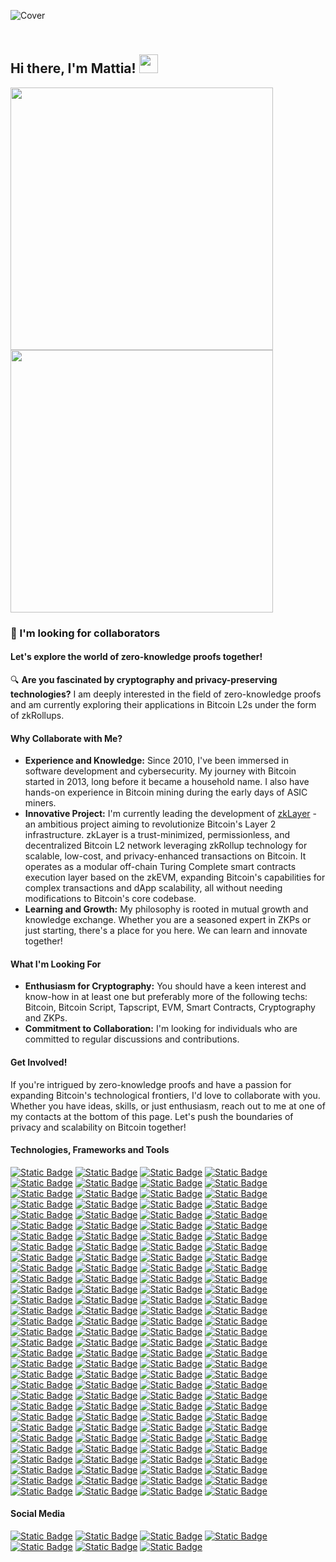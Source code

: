 ![Cover](https://miro.medium.com/v2/resize:fit:1358/0*eIhVp0KXrXSSHORN.gif)

## <br>Hi there, I'm Mattia! <img src="https://user-images.githubusercontent.com/42378118/110234147-e3259600-7f4e-11eb-95be-0c4047144dea.gif" width="30"><br>

<a href="#">
  <img src="https://github-readme-stats.vercel.app/api?username=btcleet&show_icons=true&count_private=true&hide_border=true&theme=github_dark" width="420" />
</a>
<a href="#">
  <img src="https://github-readme-stats.vercel.app/api/top-langs?username=btcleet&layout=compact&langs_count=8&hide_border=true&theme=github_dark" width="420" />
</a>

### 👀 I'm looking for collaborators

#### Let's explore the world of zero-knowledge proofs together!

🔍 **Are you fascinated by cryptography and privacy-preserving technologies?** I am deeply interested in the field of zero-knowledge proofs and am currently exploring their applications in Bitcoin L2s under the form of zkRollups.

#### Why Collaborate with Me?
- **Experience and Knowledge:** Since 2010, I've been immersed in software development and cybersecurity. My journey with Bitcoin started in 2013, long before it became a household name. I also have hands-on experience in Bitcoin mining during the early days of ASIC miners.
- **Innovative Project:** I'm currently leading the development of [zkLayer](https://www.github.com/zkLayer) - an ambitious project aiming to revolutionize Bitcoin's Layer 2 infrastructure. zkLayer is a trust-minimized, permissionless, and decentralized Bitcoin L2 network leveraging zkRollup technology for scalable, low-cost, and privacy-enhanced transactions on Bitcoin. It operates as a modular off-chain Turing Complete smart contracts execution layer based on the zkEVM, expanding Bitcoin's capabilities for complex transactions and dApp scalability, all without needing modifications to Bitcoin's core codebase.
- **Learning and Growth:** My philosophy is rooted in mutual growth and knowledge exchange. Whether you are a seasoned expert in ZKPs or just starting, there's a place for you here. We can learn and innovate together!

#### What I'm Looking For
- **Enthusiasm for Cryptography:** You should have a keen interest and know-how in at least one but preferably more of the following techs: Bitcoin, Bitcoin Script, Tapscript, EVM, Smart Contracts, Cryptography and ZKPs.
- **Commitment to Collaboration:** I'm looking for individuals who are committed to regular discussions and contributions.

#### Get Involved!
If you're intrigued by zero-knowledge proofs and have a passion for expanding Bitcoin's technological frontiers, I'd love to collaborate with you. Whether you have ideas, skills, or just enthusiasm, reach out to me at one of my contacts at the bottom of this page. Let's push the boundaries of privacy and scalability on Bitcoin together!

#### Technologies, Frameworks and Tools

[![Static Badge](https://img.shields.io/badge/-MacBook%20Pro-000000?style=for-the-badge&logo=apple&logoColor=%23FFFFFF)](#)
[![Static Badge](https://img.shields.io/badge/-Raspberry%20Pi-C7053D?style=for-the-badge&logo=raspberrypi&logoColor=%23FFFFFF)](#)
[![Static Badge](https://img.shields.io/badge/-Intel-0068B5?style=for-the-badge&logo=intel&logoColor=%23ffffff)](#)
[![Static Badge](https://img.shields.io/badge/-arm-0091BD?style=for-the-badge&logo=arm&logoColor=%23ffffff)](#)
[![Static Badge](https://img.shields.io/badge/-Risc--V-0A3799?style=for-the-badge&logo=riscv&logoColor=%23ffffff)](#)
[![Static Badge](https://img.shields.io/badge/-macOS-000000?style=for-the-badge&logo=apple&logoColor=%23FFFFFF)](#)
[![Static Badge](https://img.shields.io/badge/-Linux-FCC624?style=for-the-badge&logo=linux&logoColor=%23000000)](#)
[![Static Badge](https://img.shields.io/badge/-ZSH-F15A24?style=for-the-badge&logo=zsh&logoColor=FFFFFF)](#)
[![Static Badge](https://img.shields.io/badge/-Bash-4EAA25?style=for-the-badge&logo=gnubash&logoColor=FFFFFF)](#)
[![Static Badge](https://img.shields.io/badge/-iTerm-000000?style=for-the-badge&logo=iterm2&logoColor=FFFFFF)](#)
[![Static Badge](https://img.shields.io/badge/-Debian-D70A53?style=for-the-badge&logo=debian&logoColor=%23ffffff)](#)
[![Static Badge](https://img.shields.io/badge/-Ubuntu-DD4814?style=for-the-badge&logo=ubuntu&logoColor=%23ffffff)](#)
[![Static Badge](https://img.shields.io/badge/-Fedora-0B57A4?style=for-the-badge&logo=fedora&logoColor=%23ffffff)](#)
[![Static Badge](https://img.shields.io/badge/-Rocky-1BB981?style=for-the-badge&logo=rockylinux&logoColor=%23ffffff)](#)
[![Static Badge](https://img.shields.io/badge/-Red%20Hat-EE0000?style=for-the-badge&logo=redhat&logoColor=%23ffffff)](#)
[![Static Badge](https://img.shields.io/badge/-Suse-73BA25?style=for-the-badge&logo=suse&logoColor=%23ffffff)](#)
[![Static Badge](https://img.shields.io/badge/-OpenSuse-73BA25?style=for-the-badge&logo=opensuse&logoColor=%23ffffff)](#)
[![Static Badge](https://img.shields.io/badge/-Arch-1793D1?style=for-the-badge&logo=archlinux&logoColor=%23ffffff)](#)
[![Static Badge](https://img.shields.io/badge/-Gentoo-54487A?style=for-the-badge&logo=gentoo&logoColor=%23ffffff)](#)
[![Static Badge](https://img.shields.io/badge/-Tails-56347C?style=for-the-badge&logo=tails&logoColor=FFFFFF)](#)
[![Static Badge](https://img.shields.io/badge/-Kali-557C94?style=for-the-badge&logo=kalilinux&logoColor=FFFFFF)](#)
[![Static Badge](https://img.shields.io/badge/-OWASP-000000?style=for-the-badge&logo=owasp&logoColor=FFFFFF)](#)
[![Static Badge](https://img.shields.io/badge/-PortSwigger-FF6633?style=for-the-badge&logo=portswigger&logoColor=FFFFFF)](#)
[![Static Badge](https://img.shields.io/badge/-Tor-7D4698?style=for-the-badge&logo=torproject&logoColor=FFFFFF)](#)
[![Static Badge](https://img.shields.io/badge/-VMware-607078?style=for-the-badge&logo=vmware&logoColor=FFFFFF)](#)
[![Static Badge](https://img.shields.io/badge/-Virtual%20Box-%23183A61?style=for-the-badge&logo=virtualbox&logoColor=FFFFFF)](#)
[![Static Badge](https://img.shields.io/badge/-OpenWRT-00B5E2?style=for-the-badge&logo=openwrt&logoColor=FFFFFF)](#)
[![Static Badge](https://img.shields.io/badge/-OpenVPN-EA7E20?style=for-the-badge&logo=openvpn&logoColor=FFFFFF)](#)
[![Static Badge](https://img.shields.io/badge/-OpenSSL-721412?style=for-the-badge&logo=openssl&logoColor=FFFFFF)](#)
[![Static Badge](https://img.shields.io/badge/-WireGuard-88171A?style=for-the-badge&logo=wireguard&logoColor=FFFFFF)](#)
[![Static Badge](https://img.shields.io/badge/-PiHole-96060C?style=for-the-badge&logo=pihole&logoColor=FFFFFF)](#)
[![Static Badge](https://img.shields.io/badge/-Proton-6D4AFF?style=for-the-badge&logo=proton&logoColor=FFFFFF)](#)
[![Static Badge](https://img.shields.io/badge/-Bitwarden-175DDC?style=for-the-badge&logo=bitwarden&logoColor=FFFFFF)](#)
[![Static Badge](https://img.shields.io/badge/-Visual%20Studio%20Code-0078D7?style=for-the-badge&logo=visualstudiocode&logoColor=%23ffffff)](#)
[![Static Badge](https://img.shields.io/badge/-Sublime%20Text-FD911F?style=for-the-badge&logo=sublimetext&logoColor=%23ffffff)](#)
[![Static Badge](https://img.shields.io/badge/-Vim-0A9832?style=for-the-badge&logo=vim&logoColor=%23ffffff)](#)
[![Static Badge](https://img.shields.io/badge/-HTML5-de4610?style=for-the-badge&logo=HTML5&logoColor=%23FFFFFF)](#)
[![Static Badge](https://img.shields.io/badge/-CSS3-264de4?style=for-the-badge&logo=CSS3&logoColor=%23FFFFFF)](#)
[![Static Badge](https://img.shields.io/badge/-Sass-c76396?style=for-the-badge&logo=sass&logoColor=FFFFFF)](#)
[![Static Badge](https://img.shields.io/badge/-TailwindCSS-06B6D4?style=for-the-badge&logo=tailwindcss&logoColor=FFFFFF)](#)
[![Static Badge](https://img.shields.io/badge/-TailwindUI-06B6D4?style=for-the-badge&logo=tailwindcss&logoColor=FFFFFF)](#)
[![Static Badge](https://img.shields.io/badge/-ChakraUI-319795?style=for-the-badge&logo=chakraui&logoColor=FFFFFF)](#)
[![Static Badge](https://img.shields.io/badge/-NextUI-000000?style=for-the-badge&logo=nextUI&logoColor=FFFFFF)](#)
[![Static Badge](https://img.shields.io/badge/-RadixUI-161618?style=for-the-badge&logo=radixui&logoColor=FFFFFF)](#)
[![Static Badge](https://img.shields.io/badge/-Shadcn%2FUI-000000?style=for-the-badge&logo=shadcnui&logoColor=FFFFFF)](#)
[![Static Badge](https://img.shields.io/badge/-MUI-007FFF?style=for-the-badge&logo=mui&logoColor=FFFFFF)](#)
[![Static Badge](https://img.shields.io/badge/-Bootstrap-7952B3?style=for-the-badge&logo=bootstrap&logoColor=FFFFFF)](#)
[![Static Badge](https://img.shields.io/badge/-Javascript-F0DB4F?style=for-the-badge&logo=javascript&logoColor=%23000)](#)
[![Static Badge](https://img.shields.io/badge/-Typescript-287ACB?style=for-the-badge&logo=typescript&logoColor=%23ffffff)](#)
[![Static Badge](https://img.shields.io/badge/-Node.JS-6CC24A?style=for-the-badge&logo=node.js&logoColor=%23FFFFFF)](#)
[![Static Badge](https://img.shields.io/badge/-pnpm-F9AD01?style=for-the-badge&logo=pnpm&logoColor=FFFFFF)](#)
[![Static Badge](https://img.shields.io/badge/-Yarn-2C8EBB?style=for-the-badge&logo=yarn&logoColor=FFFFFF)](#)
[![Static Badge](https://img.shields.io/badge/-npm-c63332?style=for-the-badge&logo=npm&logoColor=FFFFFF)](#)
[![Static Badge](https://img.shields.io/badge/-React-20232A?style=for-the-badge&logo=react&logoColor=5FD5F4)](#)
[![Static Badge](https://img.shields.io/badge/-Redux-593c88?style=for-the-badge&logo=redux&logoColor=FFFFFF)](#)
[![Static Badge](https://img.shields.io/badge/-ESLint-4B32C3?style=for-the-badge&logo=eslint&logoColor=FFFFFF)](#)
[![Static Badge](https://img.shields.io/badge/-Jest-C21325?style=for-the-badge&logo=jest&logoColor=FFFFFF)](#)
[![Static Badge](https://img.shields.io/badge/-Cypress-69D3A7?style=for-the-badge&logo=cypress&logoColor=FFFFFF)](#)
[![Static Badge](https://img.shields.io/badge/-Mocha-8D6748?style=for-the-badge&logo=mocha&logoColor=FFFFFF)](#)
[![Static Badge](https://img.shields.io/badge/-Sentry-362D59?style=for-the-badge&logo=sentry&logoColor=FFFFFF)](#)
[![Static Badge](https://img.shields.io/badge/-SRG--SSR-AF001E?style=for-the-badge&logo=srgssr&logoColor=FFFFFF)](#)
[![Static Badge](https://img.shields.io/badge/-Next.js-000000?style=for-the-badge&logo=next.js&logoColor=%23FFFFFF)](#)
[![Static Badge](https://img.shields.io/badge/-VITE-646CFF?style=for-the-badge&logo=vite&logoColor=FFFFFF)](#)
[![Static Badge](https://img.shields.io/badge/-Remix-000000?style=for-the-badge&logo=remix&logoColor=FFFFFF)](#)
[![Static Badge](https://img.shields.io/badge/-Astro-BC52EE?style=for-the-badge&logo=astro&logoColor=FFFFFF)](#)
[![Static Badge](https://img.shields.io/badge/-Nest.js-E0234E?style=for-the-badge&logo=nestjs&logoColor=FFFFFF)](#)
[![Static Badge](https://img.shields.io/badge/-Svelte-f43b00?style=for-the-badge&logo=svelte&logoColor=FFFFFF)](#)
[![Static Badge](https://img.shields.io/badge/-Vue.JS-42B883?style=for-the-badge&logo=vue.js&logoColor=FFFFFF)](#)
[![Static Badge](https://img.shields.io/badge/-Nuxt.js-1DDC81?style=for-the-badge&logo=nuxt.js&logoColor=FFFFFF)](#)
[![Static Badge](https://img.shields.io/badge/-GraphQL-e535ab?style=for-the-badge&logo=graphql&logoColor=FFFFFF)](#)
[![Static Badge](https://img.shields.io/badge/-Postman-FF6C37?style=for-the-badge&logo=postman&logoColor=FFFFFF)](#)
[![Static Badge](https://img.shields.io/badge/-Turbo-5CD8E5?style=for-the-badge&logo=turbo&logoColor=000000)](#)
[![Static Badge](https://img.shields.io/badge/-Perl-39457E?style=for-the-badge&logo=perl&logoColor=FFFFFF)](#)
[![Static Badge](https://img.shields.io/badge/-Python-306998?style=for-the-badge&logo=Python&logoColor=%23FFFFFF)](#)
[![Static Badge](https://img.shields.io/badge/-PyPI-3775A9?style=for-the-badge&logo=pypi&logoColor=FFFFFF)](#)
[![Static Badge](https://img.shields.io/badge/-Django-092e20?style=for-the-badge&logo=django&logoColor=FFFFFF)](#)
[![Static Badge](https://img.shields.io/badge/-Flask-41AEC4?style=for-the-badge&logo=flask&logoColor=FFFFFF)](#)
[![Static Badge](https://img.shields.io/badge/-Ruby-A91401?style=for-the-badge&logo=ruby&logoColor=%23FFFFFF)](#)
[![Static Badge](https://img.shields.io/badge/-Rails-CC0000?style=for-the-badge&logo=rubyonrails&logoColor=%23FFFFFF)](#)
[![Static Badge](https://img.shields.io/badge/-Go-29BEB0?style=for-the-badge&logo=Go&logoColor=%23FFFFFF)](#)
[![Static Badge](https://img.shields.io/badge/-Gin-2A90D1?style=for-the-badge&logo=gin&logoColor=FFFFFF)](#)
[![Static Badge](https://img.shields.io/badge/-Erlang-A90533?style=for-the-badge&logo=erlang&logoColor=FFFFFF)](#)
[![Static Badge](https://img.shields.io/badge/-Elixir-4B275F?style=for-the-badge&logo=elixir&logoColor=FFFFFF)](#)
[![Static Badge](https://img.shields.io/badge/-Phoenix-FD4F00?style=for-the-badge&logo=phoenixframework&logoColor=FFFFFF)](#)
[![Static Badge](https://img.shields.io/badge/-Rust-B7410E?style=for-the-badge&logo=rust&logoColor=%23FFFFFF)](#)
[![Static Badge](https://img.shields.io/badge/-TOML-9C4121?style=for-the-badge&logo=toml&logoColor=FFFFFF)](#)
[![Static Badge](https://img.shields.io/badge/-YAML-CB171E?style=for-the-badge&logo=yaml&logoColor=FFFFFF)](#)
[![Static Badge](https://img.shields.io/badge/-Markdown-005B96?style=for-the-badge&logo=markdown&logoColor=%23FFFFFF)](#)
[![Static Badge](https://img.shields.io/badge/-WebAssembly-624DE9?style=for-the-badge&logo=webassembly&logoColor=%23FFFFFF)](#)
[![Static Badge](https://img.shields.io/badge/-Solidity-303135?style=for-the-badge&logo=solidity&logoColor=%23FFFFFF)](#)
[![Static Badge](https://img.shields.io/badge/-OpenZeppelin-4E5EE4?style=for-the-badge&logo=openzeppelin&logoColor=FFFFFF)](#)
[![Static Badge](https://img.shields.io/badge/-PostgreSQL-0064a5?style=for-the-badge&logo=postgresql&logoColor=FFFFFF)](#)
[![Static Badge](https://img.shields.io/badge/-MariaDB-073545?style=for-the-badge&logo=mariadb&logoColor=FFFFFF)](#)
[![Static Badge](https://img.shields.io/badge/-Redis-D82C20?style=for-the-badge&logo=redis&logoColor=FFFFFF)](#)
[![Static Badge](https://img.shields.io/badge/-Git-F1502F?style=for-the-badge&logo=git&logoColor=FFFFFF)](#)
[![Static Badge](https://img.shields.io/badge/-Docker-0DB7ED?style=for-the-badge&logo=docker&logoColor=FFFFFF)](#)
[![Static Badge](https://img.shields.io/badge/-Portainer-13BEF9?style=for-the-badge&logo=portainer&logoColor=FFFFFF)](#)
[![Static Badge](https://img.shields.io/badge/-Kubernetes-3970E4?style=for-the-badge&logo=kubernetes&logoColor=FFFFFF)](#)
[![Static Badge](https://img.shields.io/badge/-Ansible-EE0000?style=for-the-badge&logo=ansible&logoColor=FFFFFF)](#)
[![Static Badge](https://img.shields.io/badge/-Nginx-0B9539?style=for-the-badge&logo=nginx&logoColor=FFFFFF)](#)
[![Static Badge](https://img.shields.io/badge/-Nginx%20Proxy%20Manager-F15833?style=for-the-badge&logo=nginxproxymanager&logoColor=FFFFFF)](#)
[![Static Badge](https://img.shields.io/badge/-Envoy-D14A9B?style=for-the-badge&logo=envoyproxy&logoColor=FFFFFF)](#)
[![Static Badge](https://img.shields.io/badge/-Jenkins-D33834?style=for-the-badge&logo=jenkins&logoColor=FFFFFF)](#)
[![Static Badge](https://img.shields.io/badge/-Travis%20CI-3EAAAF?style=for-the-badge&logo=travisci&logoColor=FFFFFF)](#)
[![Static Badge](https://img.shields.io/badge/-Circle%20CI-343434?style=for-the-badge&logo=circleci&logoColor=FFFFFF)](#)
[![Static Badge](https://img.shields.io/badge/-GitHub-000000?style=for-the-badge&logo=github&logoColor=FFFFFF)](#)
[![Static Badge](https://img.shields.io/badge/-Leetcode-FFA116?style=for-the-badge&logo=leetcode&logoColor=FFFFFF)](#)
[![Static Badge](https://img.shields.io/badge/-Trello-0052CC?style=for-the-badge&logo=trello&logoColor=FFFFFF)](#)
[![Static Badge](https://img.shields.io/badge/-GitBook-3884FF?style=for-the-badge&logo=gitbook&logoColor=FFFFFF)](#)
[![Static Badge](https://img.shields.io/badge/-Vercel-000000?style=for-the-badge&logo=vercel&logoColor=FFFFFF)](#)
[![Static Badge](https://img.shields.io/badge/-Netlify-00C7B7?style=for-the-badge&logo=netlify&logoColor=FFFFFF)](#)
[![Static Badge](https://img.shields.io/badge/-Heroku-430098?style=for-the-badge&logo=heroku&logoColor=FFFFFF)](#)
[![Static Badge](https://img.shields.io/badge/-AWS-232F3E?style=for-the-badge&logo=amazonaws&logoColor=FFFFFF)](#)
[![Static Badge](https://img.shields.io/badge/-Google%20Cloud-4285F4?style=for-the-badge&logo=googlecloud&logoColor=FFFFFF)](#)
[![Static Badge](https://img.shields.io/badge/-Digital%20Ocean-0080FF?style=for-the-badge&logo=digitalocean&logoColor=FFFFFF)](#)
[![Static Badge](https://img.shields.io/badge/-Alibaba%20Cloud-FF6A00?style=for-the-badge&logo=alibabacloud&logoColor=FFFFFF)](#)
[![Static Badge](https://img.shields.io/badge/-IBM%20Cloud-1261FE?style=for-the-badge&logo=ibmcloud&logoColor=FFFFFF)](#)
[![Static Badge](https://img.shields.io/badge/-Cloudflare-F38020?style=for-the-badge&logo=cloudflare&logoColor=FFFFFF)](#)
[![Static Badge](https://img.shields.io/badge/-Bitcoin-F7931A?style=for-the-badge&logo=Bitcoin&logoColor=%23FFFFFF&color=F7931A)](#)
[![Static Badge](https://img.shields.io/badge/-Lightning-792EE5?style=for-the-badge&logo=lightning&logoColor=FFFFFF&)](#)
[![Static Badge](https://img.shields.io/badge/-Ethereum-37367B?style=for-the-badge&logo=ethereum&logoColor=FFFFFF)](#)
[![Static Badge](https://img.shields.io/badge/-Litecoin-325999?style=for-the-badge&logo=litecoin&logoColor=FFFFFF)](#)
[![Static Badge](https://img.shields.io/badge/-Monero-f46201?style=for-the-badge&logo=monero&logoColor=FFFFFF)](#)
[![Static Badge](https://img.shields.io/badge/-Zcash-%23edb226?style=for-the-badge&logo=zcash&logoColor=000000)](#)

#### Social Media

<a href="https://www.twitter.com/btcleet">![Static Badge](https://img.shields.io/badge/-X-000000?style=for-the-badge&logo=X&logoColor=%23FFFFFF&color=000000)</a>
<a href="https://www.linkedin.com/in/pntmtt">![Static Badge](https://img.shields.io/badge/-LinkedIn-0077B5?style=for-the-badge&logo=LinkedIn&logoColor=%23FFFFFF)</a>
<a href="https://www.crunchbase.com/person/mattia-pintus">![Static Badge](https://img.shields.io/badge/-Crunchbase-0288D1?style=for-the-badge&logo=crunchbase&logoColor=FFFFFF)</a>
<a href="https://www.calendly.com/mattiapintus">![Static Badge](https://img.shields.io/badge/-Calendly-006BFF?style=for-the-badge&logo=calendly&logoColor=FFFFFF)</a>
<a href="https://www.discordapp.com/users/F421275898344636416">![Static Badge](https://img.shields.io/badge/-Discord-7289DA?style=for-the-badge&logo=discord&logoColor=%23FFFFFF)</a>
<a href="https://t.me/btcleet">![Static Badge](https://img.shields.io/badge/-Telegram-229ED9?style=for-the-badge&logo=telegram&logoColor=%23FFFFFF)</a>
<a href="xmpp:btcleet@rogue.im">![Static Badge](https://img.shields.io/badge/-XMPP-050708?style=for-the-badge&logo=xmpp&logoColor=%23FFFFFF)</a>
